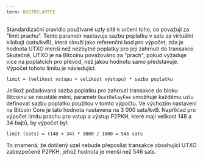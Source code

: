 ```yaml
---
term: DUSTRELAYFEE
---
```


Standardizační pravidlo používané uzly sítě k určení toho, co považují za "limit prachu". Tento parametr nastavuje sazbu poplatku v sats za virtuální kilobajt (sats/kvB), která slouží jako referenční bod pro výpočet, zda je hodnota UTXO menší než nezbytné poplatky pro její zahrnutí do transakce. Skutečně, UTXO je na Bitcoinu považováno za "prach", pokud vyžaduje více na poplatcích pro převod, než jakou hodnotu samo představuje. Výpočet tohoto limitu je následující:

```text
limit = (velikost vstupu + velikost výstupu) * sazba poplatku
```

Jelikož požadovaná sazba poplatku pro zahrnutí transakce do bloku Bitcoinu se neustále mění, parametr `DustRelayFee` umožňuje každému uzlu definovat sazbu poplatku použitou v tomto výpočtu. Ve výchozím nastavení na Bitcoin Core je tato hodnota nastavena na 3 000 sats/kvB. Například pro výpočet limitu prachu pro vstup a výstup P2PKH, které mají velikost 148 a 34 bajtů, by výpočet byl:

```text
limit (sats) = (148 + 34) * 3000 / 1000 = 546 sats
```

To znamená, že dotčený uzel nebude přeposílat transakce obsahující UTXO zabezpečené P2PKH, jehož hodnota je menší než 546 sats.